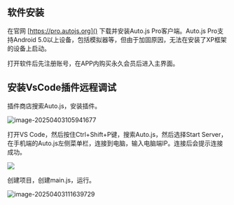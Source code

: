 ## 软件安装

在官网 [https://pro.autojs.org]() 下载并安装Auto.js Pro客户端。Auto.js Pro支持Android 5.0以上设备，包括模拟器等，但由于加固原因，无法在安装了XP框架的设备上启动。

打开软件后先注册账号，在APP内购买永久会员后进入主界面。

## 安装VsCode插件远程调试

插件商店搜索Auto.js，安装插件。

![image-20250403105941677](https://blog-1301697820.cos.ap-guangzhou.myqcloud.com/blog/image-20250403105941677.png)

打开VS Code，然后按住Ctrl+Shift+P键，搜索Auto.js，然后选择Start Server，在手机端的Auto.js左侧菜单栏，连接到电脑，输入电脑端IP。连接后会提示连接成功。

![](https://blog-1301697820.cos.ap-guangzhou.myqcloud.com/blog/image-20250403111520504.png)

创建项目，创建main.js，运行。

![image-20250403111639729](https://blog-1301697820.cos.ap-guangzhou.myqcloud.com/blog/image-20250403111639729.png)

